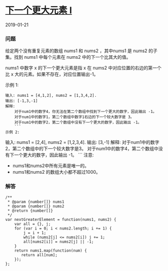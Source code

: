 # [下一个更大元素 I](https://leetcode-cn.com/problems/next-greater-element-i)
2019-01-21

### 问题

给定两个没有重复元素的数组 nums1 和 nums2 ，其中nums1 是 nums2 的子集。找到 nums1 中每个元素在 nums2 中的下一个比其大的值。

nums1 中数字 x 的下一个更大元素是指 x 在 nums2 中对应位置的右边的第一个比 x 大的元素。如果不存在，对应位置输出-1。

示例 1:

```
输入: nums1 = [4,1,2], nums2 = [1,3,4,2].
输出: [-1,3,-1]
解释:
    对于num1中的数字4，你无法在第二个数组中找到下一个更大的数字，因此输出 -1。
    对于num1中的数字1，第二个数组中数字1右边的下一个较大数字是 3。
    对于num1中的数字2，第二个数组中没有下一个更大的数字，因此输出 -1。
    ```
示例 2:

```
输入: nums1 = [2,4], nums2 = [1,2,3,4].
输出: [3,-1]
解释:
    对于num1中的数字2，第二个数组中的下一个较大数字是3。
    对于num1中的数字4，第二个数组中没有下一个更大的数字，因此输出 -1。
    ```
注意:

* nums1和nums2中所有元素是唯一的。
* nums1和nums2 的数组大小都不超过1000。

### 解答

```
/**
 * @param {number[]} nums1
 * @param {number[]} nums2
 * @return {number[]}
 */
var nextGreaterElement = function(nums1, nums2) {
    var all = {}, j;
    for (var i = 0; i < nums2.length; i += 1) {
        j = i + 1;
        while (nums2[j] <= nums2[i]) j += 1;
        all[nums2[i]] = nums2[j] || -1;
    }
    return nums1.map(function(num) {
       return all[num];
    });
};
```
